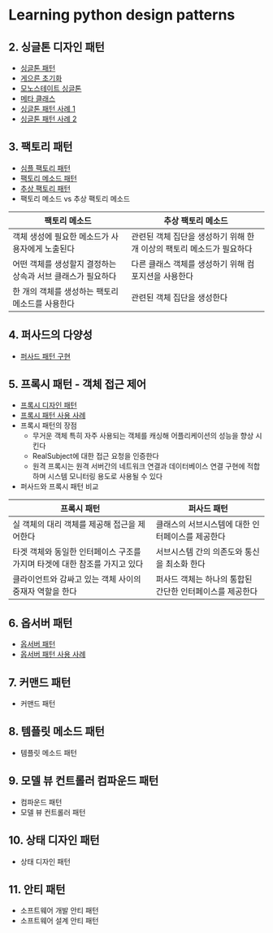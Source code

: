 # Learning python design patterns

## 2. 싱글톤 디자인 패턴
* [싱글톤 패턴](./chapter2/1_singleton.py)
* [게으른 초기화](./chapter2/2_lazy_initialization.py)
* [모노스테이트 싱글톤](./chapter2/3_monostate_singletone.py)
* [메타 클래스](./chapter2/4_meta_class.py)
* [싱글톤 패턴 사례 1](./chapter2/5_singleton_1.py)
* [싱글톤 패턴 사례 2](./chapter2/6_singleton_2.py)

## 3. 팩토리 패턴
* [심플 팩토리 패턴](./chaper3/1_simple_factory.py)
* [팩토리 메소드 패턴](./chaper3/2_factory_method.py)
* [추상 팩토리 패턴](./chaper3/3_abstract_factory.py)
* 팩토리 메소드 vs 추상 팩토리 메소드

| 팩토리 메소드 | 추상 팩토리 메소드 |
|---|---|
| 객체 생성에 필요한 메소드가 사용자에게 노출된다 | 관련된 객체 집단을 생성하기 위해 한 개 이상의 팩토리 메소드가 필요하다 |
| 어떤 객체를 생성할지 결정하는 상속과 서브 클래스가 필요하다 | 다른 클래스 객체를 생성하기 위해 컴포지션을 사용한다 |
| 한 개의 객체를 생성하는 팩토리 메소드를 사용한다 | 관련된 객체 집단을 생성한다 |

## 4. 퍼사드의 다양성
* [퍼사드 패턴 구현](chapter4/1_pacod_pattern.py)

## 5. 프록시 패턴 - 객체 접근 제어
* [프록시 디자인 패턴](chapter5/1_proxy_pattern.py)
* [프록시 패턴 사용 사례](chapter5/2_proxy_pattern.py)
* 프록시 패턴의 장점
  * 무거운 객체 특히 자주 사용되는 객체를 캐싱해 어플리케이션의 성능을 향상 시킨다
  * RealSubject에 대한 접근 요청을 인증한다
  * 원격 프록시는 원격 서버간의 네트워크 연결과 데이터베이스 연결 구현에 적합하며 시스템 모니터링 용도로 사용될 수 있다
* 퍼사드와 프록시 패턴 비교

| 프록시 패턴 | 퍼사드 패턴 |
|---|---|
| 실 객체의 대리 객체를 제공해 접근을 제어한다 | 클래스의 서브시스템에 대한 인터페이스를 제공한다 |
| 타겟 객체와 동일한 인터페이스 구조를 가지며 타겟에 대한 참조를 가지고 있다 | 서브시스템 간의 의존도와 통신을 최소화 한다 |
| 클라이언트와 감싸고 있는 객체 사이의 중재자 역할을 한다 | 퍼사드 객체는 하나의 통합된 간단한 인터페이스를 제공한다 |

## 6. 옵서버 패턴
* [옵서버 패턴](chapter6/1_observer_pattern.py)
* [옵서버 패턴 사용 사례](chapter6/2_observer_pattern.py)

## 7. 커맨드 패턴
* 커맨드 패턴

## 8. 템플릿 메소드 패턴
* 템플릿 메소드 패턴

## 9. 모델 뷰 컨트롤러 컴파운드 패턴
* 컴파운드 패턴
* 모델 뷰 컨트롤러 패턴

## 10. 상태 디자인 패턴
* 상태 디자인 패턴

## 11. 안티 패턴
* 소프트웨어 개발 안티 패턴
* 소프트웨어 설계 안티 패턴
